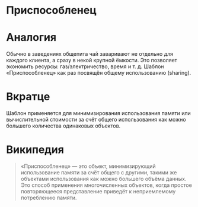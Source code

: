 # Приспособленец

# Аналогия
Обычно в заведениях общепита чай заваривают не отдельно для каждого клиента, а сразу в некой крупной ёмкости. Это позволяет экономить ресурсы: газ/электричество, время и т. д. Шаблон «Приспособленец» как раз посвящён общему использованию (sharing).

# Вкратце
Шаблон применяется для минимизирования использования памяти или вычислительной стоимости за счёт общего использования как можно большего количества одинаковых объектов.

# Википедия
> «Приспособленец» — это объект, минимизирующий использование памяти за счёт общего с другими, такими же объектами использования как можно большего объёма данных. Это способ применения многочисленных объектов, когда простое повторяющееся представление приведёт к неприемлемому потреблению памяти.
